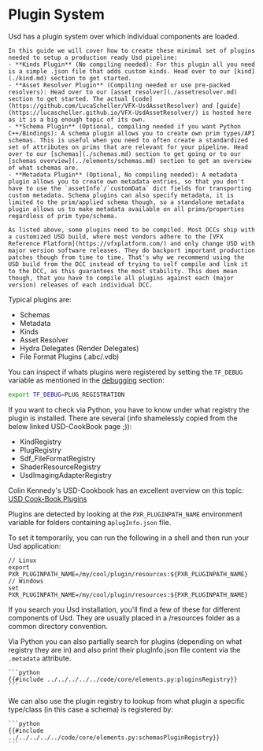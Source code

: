 # Plugin System
Usd has a plugin system over which individual components are loaded.

~~~admonish Abstract title="Usd Pipeline Plugins"
In this guide we will cover how to create these minimal set of plugins needed to setup a production ready Usd pipeline:
- **Kinds Plugin** (No compiling needed): For this plugin all you need is a simple .json file that adds custom kinds. Head over to our [kind](./kind.md) section to get started.
- **Asset Resolver Plugin** (Compiling needed or use pre-packed resolvers): Head over to our [asset resolver](./assetresolver.md) section to get started. The actual [code](https://github.com/LucaScheller/VFX-UsdAssetResolver) and [guide](https://lucascheller.github.io/VFX-UsdAssetResolver/) is hosted here as it is a big enough topic of its own.
- **Schema Plugin** (Optional, compiling needed if you want Python C++/Bindings): A schema plugin allows you to create own prim types/API schemas. This is useful when you need to often create a standardized set of attributes on prims that are relevant for your pipeline. Head over to our [schemas](./schemas.md) section to get going or to our [schemas overview](../elements/schemas.md) section to get an overview of what schemas are.
- **Metadata Plugin** (Optional, No compiling needed): A metadata plugin allows you to create own metadata entries, so that you don't have to use the `assetInfo`/`customData` dict fields for transporting custom metadata. Schema plugins can also specify metadata, it is limited to the prim/applied schema though, so a standalone metadata plugin allows us to make metadata available on all prims/properties regardless of prim type/schema.
~~~

~~~admonish important title="Compiling against USD"
As listed above, some plugins need to be compiled. Most DCCs ship with a customized USD build, where most vendors adhere to the [VFX Reference Platform](https://vfxplatform.com/) and only change USD with major version software releases. They do backport important production patches though from time to time. That's why we recommend using the USD build from the DCC instead of trying to self compile and link it to the DCC, as this guarantees the most stability. This does mean though, that you have to compile all plugins against each (major version) releases of each individual DCC.
~~~

Typical plugins are:
- Schemas
- Metadata
- Kinds
- Asset Resolver
- Hydra Delegates (Render Delegates)
- File Format Plugins (.abc/.vdb)

You can inspect if whats plugins were registered by setting the `TF_DEBUG` variable as mentioned in the [debugging](../profiling/debug.md) section:
```bash
export TF_DEBUG=PLUG_REGISTRATION
```

If you want to check via Python, you have to know under what registry the plugin is installed. There are several (info shamelessly copied from the below linked USD-CookBook page ;)):
- KindRegistry
- PlugRegistry
- Sdf_FileFormatRegistry
- ShaderResourceRegistry
- UsdImagingAdapterRegistry

Colin Kennedy's USD-Cookbook has an excellent overview on this topic:
[USD Cook-Book Plugins](https://github.com/ColinKennedy/USD-Cookbook/blob/33eac067a0a62578934105b19a2b9d8e4ea0646c/references/working_with_plugins.md)

Plugins are detected by looking at the `PXR_PLUGINPATH_NAME` environment variable for folders containing a`plugInfo.json` file.

To set it temporarily, you can run the following in a shell and then run your Usd application:
```
// Linux
export PXR_PLUGINPATH_NAME=/my/cool/plugin/resources:${PXR_PLUGINPATH_NAME}
// Windows
set PXR_PLUGINPATH_NAME=/my/cool/plugin/resources:${PXR_PLUGINPATH_NAME}
```

If you search you Usd installation, you'll find a few of these for different components of Usd. They are usually placed in a <Plugin Root>/resources folder as a common directory convention.

Via Python you can also partially search for plugins (depending on what registry they are in) and also print their plugInfo.json file content via the `.metadata` attribute.

~~~admonish info title=""
```python
{{#include ../../../../../code/core/elements.py:pluginsRegistry}}
```
~~~

We can also use the plugin registry to lookup from what plugin a specific type/class (in this case a schema) is registered by:
~~~admonish info title=""
```python
{{#include ../../../../../code/core/elements.py:schemasPluginRegistry}}
```
~~~

